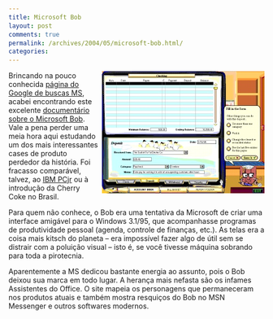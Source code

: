 ```yaml
---
title: Microsoft Bob
layout: post
comments: true
permalink: /archives/2004/05/microsoft-bob.html/
categories:
---
```

<img src="/img/blig/msbob.jpg" style="float:right; margin-left:6px;margin-bottom:4px" />Brincando na pouco conhecida <a href="http://www.google.com/microsoft" >página do Google de buscas MS</a>, acabei encontrando este excelente <a href="http://home.pmt.org/~drose/aw-win3x-16.html" >documentário sobre o Microsoft Bob</a>. Vale a pena perder uma meia hora aqui estudando um dos mais interessantes cases de produto perdedor da história. Foi fracasso comparável, talvez, ao <a href="http://en.wikipedia.org/wiki/IBM_PCjr" >IBM PCjr</a> ou à introdução da Cherry Coke no Brasil.

Para quem não conhece, o Bob era uma tentativa da Microsoft de criar uma interface amigável para o Windows 3.1/95, que acompanhasse programas de produtividade pessoal (agenda, controle de finanças, etc.). As telas era a coisa mais kitsch do planeta &#8211; era impossível fazer algo de útil sem se distrair com a poluição visual &#8211; isto é, se você tivesse máquina sobrando para toda a pirotecnia.

Aparentemente a MS dedicou bastante energia ao assunto, pois o Bob deixou sua marca em todo lugar. A herança mais nefasta são os infames Assistentes do Office. O site mapeia os personagens que permaneceram nos produtos atuais e também mostra resquiços do Bob no MSN Messenger e outros softwares modernos.